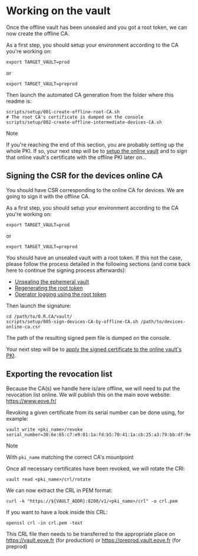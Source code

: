 # Working on the vault
Once the offline vault has been unsealed and you got a root token, we can now create the offline CA.

As a first step, you should setup your environment according to the CA you're working on:
```
export TARGET_VAULT=prod
```

or

```
export TARGET_VAULT=preprod
```

Then launch the automated CA generation from the folder where this readme is:
```
scripts/setup/001-create-offline-root-CA.sh
# The root CA's certificate is dumped on the console
scripts/setup/002-create-offline-intermediate-devices-CA.sh
```

> [!Note]  
> If you're reaching the end of this section, you are probably setting up the whole PKI.
> If so, your next step will be to [setup the online vault](./README.md#initializing-the-online-vault-from-scratch) and to sign that online vault's certificate with the offline PKI later on...

## Signing the CSR for the devices online CA

You should have CSR corresponding to the online CA for devices.
We are going to sign it with the offline CA.

As a first step, you should setup your environment according to the CA you're working on:
```
export TARGET_VAULT=prod
```

or

```
export TARGET_VAULT=preprod
```

You should have an unsealed vault with a root token. If this not the case, please follow the process detailed in the following sections (and come back here to continue the signing process afterwards):
* [Unsealing the ephemeral vault](#unsealing-the-ephemeral-vault)
* [Regenerating the root token](#regenerating-the-root-token)
* [Operator logging using the root token](#operator-logging-using-the-root-token)

Then launch the signature:
```
cd /path/to/O.R.CA/vault/
scripts/setup/005-sign-devices-CA-by-offline-CA.sh /path/to/devices-online-ca.csr
```

The path of the resulting signed pem file is dumped on the console.

Your next step will be to [apply the signed certificate to the online vault's PKI](./README.md#applying-a-signed-certificate-to-the-online-vaults-pki).

## Exporting the revocation list

Because the CA(s) we handle here is/are offline, we will need to put the revocation list online.
We will publish this on the main eove website: https://www.eove.fr/

Revoking a given certificate from its serial number can be done using, for example:
```
vault write <pki_name>/revoke serial_number=30:6e:65:c7:e9:01:1a:fd:b5:70:41:1a:cb:25:a3:79:bb:df:9e:da
```

> [!Note]  
> With `pki_name` matching the correct CA's mountpoint

Once all necessary certificates have been revoked, we will rotate the CRl:
```
vault read <pki_name>/crl/rotate
```

We can now extract the CRL in PEM format:
```
curl -k "https://${VAULT_ADDR}:8200/v1/<pki_name>/crl" -o crl.pem
```

If you want to have a look inside this CRL:
```
openssl crl -in crl.pem -text
```

This CRL file then needs to be transferred to the appropriate place on https://vault.eove.fr (for production) or https://preprod.vault.eove.fr (for preprod)

